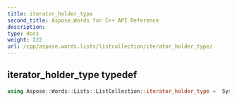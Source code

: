 ```yaml
---
title: iterator_holder_type
second_title: Aspose.Words for C++ API Reference
description: 
type: docs
weight: 222
url: /cpp/aspose.words.lists/listcollection/iterator_holder_type/
---
```

## iterator_holder_type typedef




```cpp
using Aspose::Words::Lists::ListCollection::iterator_holder_type =  System::Collections::Generic::List<System::SharedPtr<Aspose::Words::Lists::List> >
```

